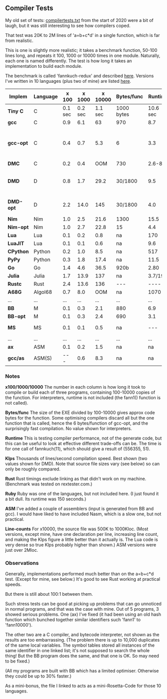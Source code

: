 ## Compiler Tests

My old set of tests: [compilertests.txt](compilertest.txt) from the start of 2020 were a bit of laugh, but it was still interesting to see how compilers coped.

That test was 20K to 2M lines of 'a=b+c*d' in a single function, which is far from realistic.

This is one is slightly more realistic; it takes a benchmark function, 50-100 lines long, and repeats it 100, 1000 or 10000 times in one module. Naturally, each one is named differently. The test is how long it takes an implementation to build each module.

The benchmark is called 'fannkuch-redux' and described [here](https://benchmarksgame-team.pages.debian.net/benchmarksgame/performance/fannkuchredux.html). Versions I've written in 10 languages (plus two of mine) are listed [here](fannkuch.txt).

Implem | Language | x 100 | x 1000 | x 10000 | Bytes/func | Runtime | Klps | Notes
--- | --- | --- | --- | --- | --- | --- | --- | ---
**Tiny C** | C			| 0.1 sec | 0.2 sec | 1.1 sec | 1000 bytes | 10.6 sec | 900 Klps
**gcc** | C             | 0.9 | 6.1 | 63  | 970  | 8.7  | 15.5
**gcc-opt** | C			| 0.4 | 0.7 | 5.3 | 6 | 3.3   | 185 | All functions discarded from exe except one
**DMC** | C				| 0.2 | 0.4 | OOM | 730 | 2.6-8.0 | 245 
**DMD** | D         | 0.8 | 1.7 | 29.2 | 30/1800 | 9.5 | 57/33 | (1.8KB in obj file, 30 bytes in exe.
**DMD-opt** | D     | 2.2 | 14.0| 145 |  30/1800 | 4.0 | 6.7  | All but one function discard)
**Nim** | Nim		| 1.0 | 2.5 | 21.6 | 1300 | 15.5  | 43
**Nim-opt** | Nim	| 1.0 | 2.7 | 22.8 | 15 | 4.4  | 41
**Lua** | Lua       | 0.1 | 0.2 | 0.8  | na      | 170 |  520
**LuaJIT** |Lua     | 0.1 | 0.1 | 0.6 | na       | 9.6 | 700
**CPython** |Python | 0.2 | 1.0 | 8.5 | na | 517 | 73
**PyPy** | Python       | 0.3 | 1.8 | 17.4 | na  | 11.5 | 35
**Go** | Go				| 1.4 | 4.6 | 36.5 | 920b | 2.80 | 25 
**Julia** | Julia		| 1.7 | 13.9 | 137 | na | 3.7/19.6 | 6.3
**Rustc** | Rust        | 2.4 | 13.6 | 136 | ---  | ---- | 5.5
**A68G** | Algol68		| 0.7 | 8.0 | OOM | na    | 1070 | 9.3
... | ... | ... | ...| ... | ... | ... | ... | ...
**BB** | M          | 0.1 | 0.3 | 2.1 | 880  | 6.9 | 350
**BB-opt** | M      | 0.1 | 0.3 | 2.4 | 690  | 3.1 | 310
**MS** | MS         | 0.1 | 0.1 | 0.5  | na  | --- | 1300  | (Incomplete project)
... | ... | ... | ...| ... | ... | ... | ... | ...
**ax**  | ASM       | 0.1 | 0.2 | 1.5 | na | na |  1500
**gcc/as** | ASM(S) | --- | 0.6 | 8.3 | na | na | 300

### Notes

**x100/1000/10000** The number in each column is how long it took to compile or build each of three programs, containing 100-10000 copies of the function. For interpreters, runtime is not included (the fann1() function is not called).

**Bytes/func** The size of the EXE divided by 100-10000 gives approx code bytes for the function. Some optimising compilers discard all but the one function that is called, hence the 6 bytes/function of gcc-opt, and the surprisingly fast compilation. No value shown for interpreters.

**Runtime** This is testing compiler performance, not of the generate code, but this can be useful to look at effective different trade-offs can be. The time is for one call of fannkuch(11), which should give a result of (556355, 51).

**Klps** Thousands of lines/second compilation speed. Best shown (two values shown for DMD). Note that source file sizes vary (see below) so can only be roughly compared.

**Rust** Rust timings exclude linking as that didn't work on my machine. (Benchmark was tested on rextester.com.)

**Ruby** Ruby was one of the languages, but not included here. (I just found it a bit dull. Its runtime was 150 seconds.)

**ASM** I've added a couple of assemblers (input is generated from BB and gcc). I would have liked to have included Nasm, which is a slow one, but not practical.

**Line-counts** For x10000, the source file was 500K to 1000Kloc. (Most versions, except mine, have one declaration per line, increasing line count, and making the Klps figure a little better than it actually is. The Lua code is very dense so true Klps probably higher than shown.) ASM versions were just over 2Mloc.

### Observations

Generally, implementations performed much better than on the a=b+c*d test. (Except for mine, see below.) It's good to see Rust working at practical speeds.

But there is still about 100:1 between them.

Such stress tests can be good at picking up problems that can go unnoticed in normal programs, and that was the case with mine. Out of 5 programs, 3 showed serious problems. One (ax) I've fixed (it had been using an old hash function which bunched together similar identifiers such 'fann1' to 'fann10000').

The other two are a C compiler, and bytecode interpreter, not shown as the results are too embarrassing. (The problem there is up to 10,000 duplicates of the same local variables. The symbol tables stored all instances of the same identifier in one linked list; it's not supposed to search the whole thing! But the BB program does the same, and that one is OK. So may need to be fixed.)

(All my programs are built with BB which has a limited optimiser. Otherwise they could be up to 30% faster.)

As a mini-bonus, the file I linked to acts as a mini-Rosetta-Code for those 10 languages.
